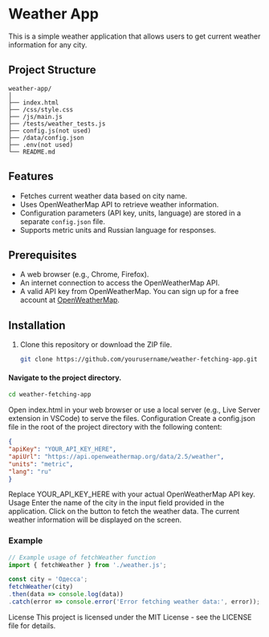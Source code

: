 # Weather App

This is a simple weather application that allows users to get current weather information for any city.


## Project Structure

    weather-app/
    │
    ├── index.html
    ├── /css/style.css
    ├── /js/main.js
    ├── /tests/weather_tests.js
    ├── config.js(not used)
    ├── /data/config.json
    ├── .env(not used)
    └── README.md



## Features

- Fetches current weather data based on city name.
- Uses OpenWeatherMap API to retrieve weather information.
- Configuration parameters (API key, units, language) are stored in a separate `config.json` file.
- Supports metric units and Russian language for responses.

## Prerequisites

- A web browser (e.g., Chrome, Firefox).
- An internet connection to access the OpenWeatherMap API.
- A valid API key from OpenWeatherMap. You can sign up for a free account at [OpenWeatherMap](https://openweathermap.org/).

## Installation

1. Clone this repository or download the ZIP file.

   ```bash
   git clone https://github.com/yourusername/weather-fetching-app.git

#### Navigate to the project directory.
~~~bash
cd weather-fetching-app
~~~~
Open index.html in your web browser or use a local server (e.g., Live Server extension in VSCode) to serve the files.
Configuration
Create a config.json file in the root of the project directory with the following content:
````json
{
"apiKey": "YOUR_API_KEY_HERE",
"apiUrl": "https://api.openweathermap.org/data/2.5/weather",
"units": "metric",
"lang": "ru"
}
````
Replace YOUR_API_KEY_HERE with your actual OpenWeatherMap API key.
Usage
Enter the name of the city in the input field provided in the application.
Click on the button to fetch the weather data.
The current weather information will be displayed on the screen.
### Example
~~~~javascript
// Example usage of fetchWeather function
import { fetchWeather } from './weather.js';

const city = 'Одесса';
fetchWeather(city)
.then(data => console.log(data))
.catch(error => console.error('Error fetching weather data:', error));
~~~~
License
This project is licensed under the MIT License - see the LICENSE file for details.